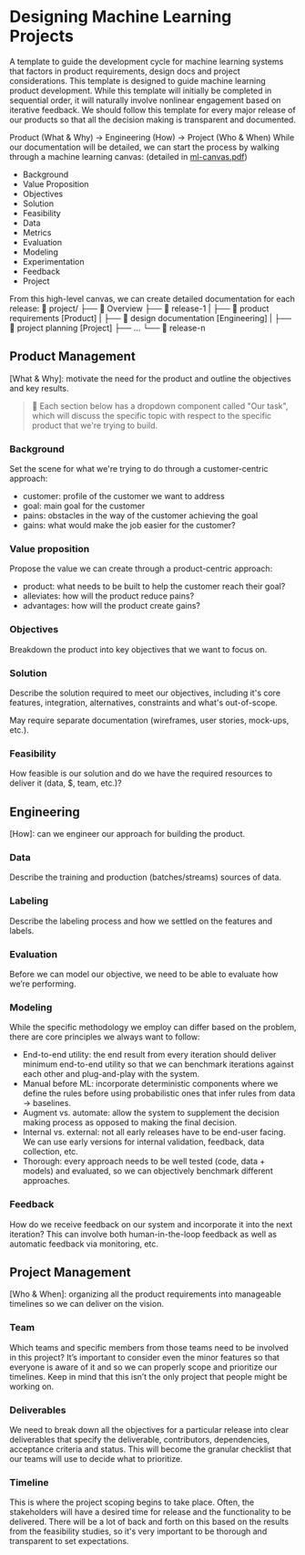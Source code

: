 # Designing Machine Learning Projects

A template to guide the development cycle for machine learning systems that factors in product requirements, design docs and project considerations.
This template is designed to guide machine learning product development. While this template will initially be completed in sequential order, it will naturally involve nonlinear engagement based on iterative feedback. We should follow this template for every major release of our products so that all the decision making is transparent and documented.

Product (What & Why) → Engineering (How) → Project (Who & When)
While our documentation will be detailed, we can start the process by walking through a machine learning canvas: (detailed in [ml-canvas.pdf](ml-canvas.pdf))

- Background
- Value Proposition
- Objectives
- Solution
- Feasibility
- Data
- Metrics
- Evaluation
- Modeling
- Experimentation
- Feedback
- Project

From this high-level canvas, we can create detailed documentation for each release:
📂 project/
├── 📄 Overview
├── 📂 release-1
| ├── 📄 product requirements [Product]
| ├── 📄 design documentation [Engineering]
| ├── 📄 project planning [Project]
├── ...
└── 📂 release-n

## Product Management

[What & Why]: motivate the need for the product and outline the objectives and key results.

> 📝 Each section below has a dropdown component called "Our task", which will discuss the specific topic with respect to the specific product that we're trying to build.

### Background

Set the scene for what we're trying to do through a customer-centric approach:

- customer: profile of the customer we want to address
- goal: main goal for the customer
- pains: obstacles in the way of the customer achieving the goal
- gains: what would make the job easier for the customer?

### Value proposition

Propose the value we can create through a product-centric approach:

- product: what needs to be built to help the customer reach their goal?
- alleviates: how will the product reduce pains?
- advantages: how will the product create gains?

### Objectives

Breakdown the product into key objectives that we want to focus on.

### Solution

Describe the solution required to meet our objectives, including it's core features, integration, alternatives, constraints and what's out-of-scope.

May require separate documentation (wireframes, user stories, mock-ups, etc.).

### Feasibility

How feasible is our solution and do we have the required resources to deliver it (data, $, team, etc.)?

## Engineering

[How]: can we engineer our approach for building the product.

### Data

Describe the training and production (batches/streams) sources of data.

### Labeling

Describe the labeling process and how we settled on the features and labels.

### Evaluation

Before we can model our objective, we need to be able to evaluate how we’re performing.

### Modeling

While the specific methodology we employ can differ based on the problem, there are core principles we always want to follow:

- End-to-end utility: the end result from every iteration should deliver minimum end-to-end utility so that we can benchmark iterations against each other and plug-and-play with the system.
- Manual before ML: incorporate deterministic components where we define the rules before using probabilistic ones that infer rules from data → baselines.
- Augment vs. automate: allow the system to supplement the decision making process as opposed to making the final decision.
- Internal vs. external: not all early releases have to be end-user facing. We can use early versions for internal validation, feedback, data collection, etc.
- Thorough: every approach needs to be well tested (code, data + models) and evaluated, so we can objectively benchmark different approaches.

### Feedback

How do we receive feedback on our system and incorporate it into the next iteration? This can involve both human-in-the-loop feedback as well as automatic feedback via monitoring, etc.

## Project Management

[Who & When]: organizing all the product requirements into manageable timelines so we can deliver on the vision.

### Team

Which teams and specific members from those teams need to be involved in this project? It’s important to consider even the minor features so that everyone is aware of it and so we can properly scope and prioritize our timelines. Keep in mind that this isn’t the only project that people might be working on.

### Deliverables

We need to break down all the objectives for a particular release into clear deliverables that specify the deliverable, contributors, dependencies, acceptance criteria and status. This will become the granular checklist that our teams will use to decide what to prioritize.

### Timeline

This is where the project scoping begins to take place. Often, the stakeholders will have a desired time for release and the functionality to be delivered. There will be a lot of back and forth on this based on the results from the feasibility studies, so it's very important to be thorough and transparent to set expectations.

